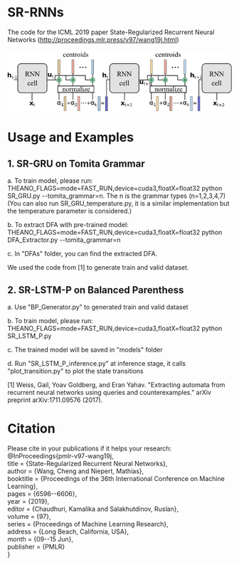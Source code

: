 # SR-RNNs
The code for the ICML 2019 paper State-Regularized Recurrent Neural Networks (http://proceedings.mlr.press/v97/wang19j.html)

<img src="https://github.com/deepsemantic/sr-rnns/blob/master/SR-RNNs.png" algin="middle"  width="800" >

# Usage and Examples  
   ## 1. SR-GRU on Tomita Grammar
   
   a. To train model, please run: THEANO_FLAGS=mode=FAST_RUN,device=cuda3,floatX=float32 python SR_GRU.py  --tomita_grammar=n. The n is the grammar types (n=1,2,3,4,7) (You can also run SR_GRU_temperature.py, it is a similar implementation but the temperature parameter is considered.)
   
   b. To extract DFA with pre-trained model: THEANO_FLAGS=mode=FAST_RUN,device=cuda3,floatX=float32 python DFA_Extractor.py --tomita_grammar=n
   
   c. In "DFAs" folder, you can find the extracted DFA.
   
   We used the code from [1] to generate train and valid dataset.
   
   ## 2. SR-LSTM-P on Balanced Parenthess 
   
   a. Use "BP_Generator.py" to generated train and valid dataset
   
   b. To train model, please run: THEANO_FLAGS=mode=FAST_RUN,device=cuda3,floatX=float32 python SR_LSTM_P.py
   
   c. The trained model will be saved in "models" folder
   
   d. Run "SR_LSTM_P_inference.py" at inference stage, it calls "plot_transition.py" to plot the state transitions

[1] Weiss, Gail, Yoav Goldberg, and Eran Yahav. "Extracting automata from recurrent neural networks using queries and counterexamples." arXiv preprint arXiv:1711.09576 (2017).      

# Citation
Please cite in your publications if it helps your research:  
        @InProceedings{pmlr-v97-wang19j,  
          title = 	 {State-Regularized Recurrent Neural Networks},  
          author = 	 {Wang, Cheng and Niepert, Mathias},  
          booktitle = 	 {Proceedings of the 36th International Conference on Machine Learning},  
          pages = 	 {6596--6606},  
          year = 	 {2019},  
          editor = 	 {Chaudhuri, Kamalika and Salakhutdinov, Ruslan},  
          volume = 	 {97},  
          series = 	 {Proceedings of Machine Learning Research},  
          address = 	 {Long Beach, California, USA},  
          month = 	 {09--15 Jun},  
          publisher = 	 {PMLR}  
        }
